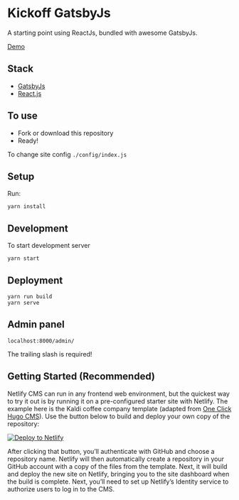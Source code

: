 # Kickoff GatsbyJs

A starting point using ReactJs, bundled with awesome GatsbyJs.

[Demo](https://kickoff-gatsbyjs.netlify.com/)

## Stack

* [GatsbyJs](https://www.gatsbyjs.org/)
* [React.js](https://reactjs.org/)

## To use

* Fork or download this repository
* Ready!

To change site config `./config/index.js`

## Setup

Run:

```
yarn install
```

## Development

To start development server

```
yarn start
```

## Deployment

```
yarn run build
yarn serve
```

## Admin panel

```
localhost:8000/admin/
```

The trailing slash is required!

## Getting Started (Recommended)

Netlify CMS can run in any frontend web environment, but the quickest way to try it out is by running it on a pre-configured starter site with Netlify. The example here is the Kaldi coffee company template (adapted from [One Click Hugo CMS](https://github.com/netlify-templates/one-click-hugo-cms)). Use the button below to build and deploy your own copy of the repository:

<a href="https://app.netlify.com/start/deploy?repository=https://github.com/perminder-klair/kickoff-gatsbyjs&amp;stack=cms"><img src="https://www.netlify.com/img/deploy/button.svg" alt="Deploy to Netlify"></a>

After clicking that button, you’ll authenticate with GitHub and choose a repository name. Netlify will then automatically create a repository in your GitHub account with a copy of the files from the template. Next, it will build and deploy the new site on Netlify, bringing you to the site dashboard when the build is complete. Next, you’ll need to set up Netlify’s Identity service to authorize users to log in to the CMS.
